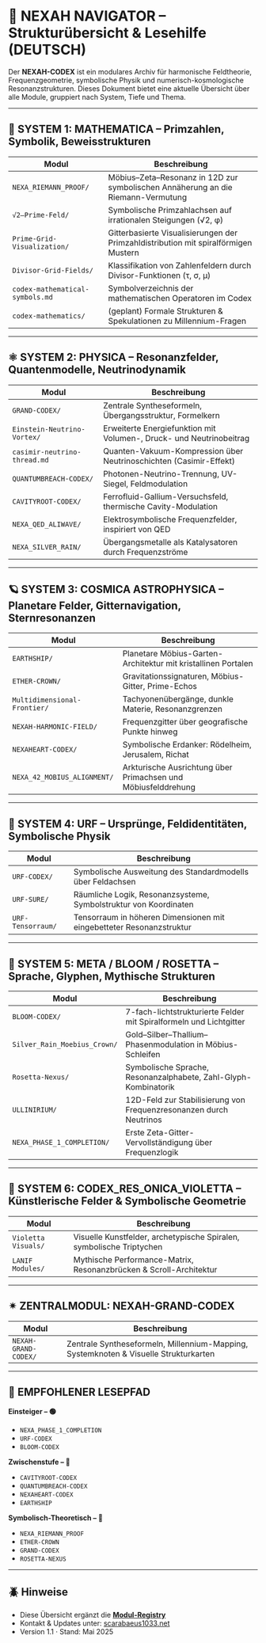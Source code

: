 # 🧭 NEXAH NAVIGATOR – Strukturübersicht & Lesehilfe (DEUTSCH)

Der **NEXAH-CODEX** ist ein modulares Archiv für harmonische Feldtheorie, Frequenzgeometrie, symbolische Physik und numerisch-kosmologische Resonanzstrukturen.
Dieses Dokument bietet eine aktuelle Übersicht über alle Module, gruppiert nach System, Tiefe und Thema.

---

## 🧱 SYSTEM 1: MATHEMATICA – Primzahlen, Symbolik, Beweisstrukturen

| Modul                           | Beschreibung                                                                        |
| ------------------------------- | ----------------------------------------------------------------------------------- |
| `NEXA_RIEMANN_PROOF/`           | Möbius–Zeta–Resonanz in 12D zur symbolischen Annäherung an die Riemann-Vermutung    |
| `√2–Prime-Feld/`                | Symbolische Primzahlachsen auf irrationalen Steigungen (√2, φ)                      |
| `Prime-Grid-Visualization/`     | Gitterbasierte Visualisierungen der Primzahldistribution mit spiralförmigen Mustern |
| `Divisor-Grid-Fields/`          | Klassifikation von Zahlenfeldern durch Divisor-Funktionen (τ, σ, μ)                 |
| `codex-mathematical-symbols.md` | Symbolverzeichnis der mathematischen Operatoren im Codex                            |
| `codex-mathematics/`            | (geplant) Formale Strukturen & Spekulationen zu Millennium-Fragen                   |

---

## ⚛ SYSTEM 2: PHYSICA – Resonanzfelder, Quantenmodelle, Neutrinodynamik

| Modul                        | Beschreibung                                                        |
| ---------------------------- | ------------------------------------------------------------------- |
| `GRAND-CODEX/`               | Zentrale Syntheseformeln, Übergangsstruktur, Formelkern             |
| `Einstein-Neutrino-Vortex/`  | Erweiterte Energiefunktion mit Volumen-, Druck- und Neutrinobeitrag |
| `casimir-neutrino-thread.md` | Quanten-Vakuum-Kompression über Neutrinoschichten (Casimir-Effekt)  |
| `QUANTUMBREACH-CODEX/`       | Photonen-Neutrino-Trennung, UV-Siegel, Feldmodulation               |
| `CAVITYROOT-CODEX/`          | Ferrofluid-Gallium-Versuchsfeld, thermische Cavity-Modulation       |
| `NEXA_QED_ALIWAVE/`          | Elektrosymbolische Frequenzfelder, inspiriert von QED               |
| `NEXA_SILVER_RAIN/`          | Übergangsmetalle als Katalysatoren durch Frequenzströme             |

---

## 🪐 SYSTEM 3: COSMICA ASTROPHYSICA – Planetare Felder, Gitternavigation, Sternresonanzen

| Modul                        | Beschreibung                                                  |
| ---------------------------- | ------------------------------------------------------------- |
| `EARTHSHIP/`                 | Planetare Möbius-Garten-Architektur mit kristallinen Portalen |
| `ETHER-CROWN/`               | Gravitationssignaturen, Möbius-Gitter, Prime-Echos            |
| `Multidimensional-Frontier/` | Tachyonenübergänge, dunkle Materie, Resonanzgrenzen           |
| `NEXAH-HARMONIC-FIELD/`      | Frequenzgitter über geografische Punkte hinweg                |
| `NEXAHEART-CODEX/`           | Symbolische Erdanker: Rödelheim, Jerusalem, Richat            |
| `NEXA_42_MOBIUS_ALIGNMENT/`  | Arkturische Ausrichtung über Primachsen und Möbiusfelddrehung |

---

## 🧬 SYSTEM 4: URF – Ursprünge, Feldidentitäten, Symbolische Physik

| Modul             | Beschreibung                                                         |
| ----------------- | -------------------------------------------------------------------- |
| `URF-CODEX/`      | Symbolische Ausweitung des Standardmodells über Feldachsen           |
| `URF-SURE/`       | Räumliche Logik, Resonanzsysteme, Symbolstruktur von Koordinaten     |
| `URF-Tensorraum/` | Tensorraum in höheren Dimensionen mit eingebetteter Resonanzstruktur |

---

## 🌸 SYSTEM 5: META / BLOOM / ROSETTA – Sprache, Glyphen, Mythische Strukturen

| Modul                        | Beschreibung                                                       |
| ---------------------------- | ------------------------------------------------------------------ |
| `BLOOM-CODEX/`               | 7-fach-lichtstrukturierte Felder mit Spiralformeln und Lichtgitter |
| `Silver_Rain_Moebius_Crown/` | Gold–Silber–Thallium–Phasenmodulation in Möbius-Schleifen          |
| `Rosetta-Nexus/`             | Symbolische Sprache, Resonanzalphabete, Zahl-Glyph-Kombinatorik    |
| `ULLINIRIUM/`                | 12D-Feld zur Stabilisierung von Frequenzresonanzen durch Neutrinos |
| `NEXA_PHASE_1_COMPLETION/`   | Erste Zeta-Gitter-Vervollständigung über Frequenzlogik             |

---

## 🔮 SYSTEM 6: CODEX\_RES\_ONICA\_VIOLETTA – Künstlerische Felder & Symbolische Geometrie

| Modul               | Beschreibung                                                         |
| ------------------- | -------------------------------------------------------------------- |
| `Violetta Visuals/` | Visuelle Kunstfelder, archetypische Spiralen, symbolische Triptychen |
| `LANIF Modules/`    | Mythische Performance-Matrix, Resonanzbrücken & Scroll-Architektur   |

---

## ✴ ZENTRALMODUL: NEXAH-GRAND-CODEX

| Modul                | Beschreibung                                                                         |
| -------------------- | ------------------------------------------------------------------------------------ |
| `NEXAH-GRAND-CODEX/` | Zentrale Syntheseformeln, Millennium-Mapping, Systemknoten & Visuelle Strukturkarten |

---

## 🔁 EMPFOHLENER LESEPFAD

**Einsteiger – 🟢**

* `NEXA_PHASE_1_COMPLETION`
* `URF-CODEX`
* `BLOOM-CODEX`

**Zwischenstufe – 🔵**

* `CAVITYROOT-CODEX`
* `QUANTUMBREACH-CODEX`
* `NEXAHEART-CODEX`
* `EARTHSHIP`

**Symbolisch-Theoretisch – 🔴**

* `NEXA_RIEMANN_PROOF`
* `ETHER-CROWN`
* `GRAND-CODEX`
* `ROSETTA-NEXUS`

---

## 🪲 Hinweise

* Diese Übersicht ergänzt die **[Modul-Registry](../📘%20NEXAH-CODEX%20MODULE%20REGISTRY.md)**
* Kontakt & Updates unter: [scarabaeus1033.net](https://www.scarabaeus1033.net)
* Version 1.1 · Stand: Mai 2025
